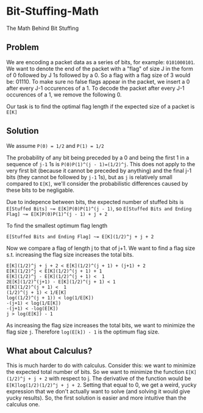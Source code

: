 # Bit-Stuffing-Math
The Math Behind Bit Stuffing

## Problem
We are encoding a packet data as a series of bits, for example: `0101000101`. We want to denote the end of the packet with a "flag" of size J in the form of 0 followed by J 1s followed by a 0. So a flag with a flag size of 3 would be: 01110. To make sure no false flags appear in the packet, we insert a 0 after every J-1 occurences of a 1. To decode the packet after every J-1 occurences of a 1, we remove the following 0.

Our task is to find the optimal flag length if the expected size of a packet is `E[K]`

## Solution
We assume `P(0) = 1/2` and `P(1) = 1/2`

The probability of any bit being preceded by a 0 and being the first 1 in a sequence of `j-1` 1s is `P(0)P(1)^(j - 1)=(1/2)^j`. This does not apply to the very first bit (because it cannot be preceded by anything) and the final j-1 bits (they cannot be followed by `j-1` 1s), but as `j` is relatively small compared to `E[K]`, we'll consider the probabilistic differences caused by these bits to be negligable.


Due to indepence between bits, the expected number of stuffed bits is `E[Stuffed Bits] ~= E[K]P(0)P(1)^(j - 1)`, so 
`E[Stuffed Bits and Ending Flag] ~= E[K]P(0)P(1)^(j - 1) + j + 2`

To find the smallest optimum flag length
```
E[Stuffed Bits and Ending Flag] ~= E[K](1/2)^j + j + 2
```
Now we compare a flag of length j to that of j+1. We want to find a flag size s.t. increasing the flag size increases the total bits.
```
E[K](1/2)^j + j + 2 < E[K](1/2)^(j + 1) + (j+1) + 2
E[K](1/2)^j < E[K](1/2)^(j + 1) + 1
E[K](1/2)^j - E[K](1/2)^(j + 1) <  1
2E[K](1/2)^(j+1) - E[K](1/2)^(j + 1) < 1
E[K](1/2)^(j + 1) <  1
(1/2)^(j + 1) < 1/E[K]
log((1/2)^(j + 1)) < log(1/E[K])
-(j+1) < log(1/E[K])
-(j+1) < -log(E[K])
j > log(E[K]) - 1
```

As increasing the flag size increases the total bits, we want to minimize the flag size `j`. Therefore `log(E[k]) - 1` is the optimum flag size.

## What about Calculus?

This is much harder to do with calculus. Consider this: we want to minimize the expected total number of bits. So we want to minimize the function `E[K](1/2)^j + j + 2` with respect to j. The derivative of the function would be `E[K]log(1/2)(1/2)^j + j + 2`. Setting that equal to 0, we get a weird, yucky expression that we don't actually want to solve (and solving it would give yucky results). So, the first solution is easier and more intuitive than the calculus one.
